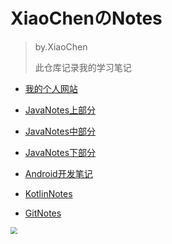 # XiaoChenのNotes

> by.XiaoChen
>
> 此仓库记录我的学习笔记

- [我的个人网站](https://www.cgz233.cn)

- [JavaNotes上部分](JavaNotes上部分.md)

- [JavaNotes中部分](JavaNotes中部分.md)

- [JavaNotes下部分](JavaNotes下部分.md)

- [Android开发笔记](AndroidNotes.md)

- [KotlinNotes](KotlinNotes.md)

- [GitNotes](GitNotes.md)

<img src="pic/公众号.bmp/" style="zoom: 67%;" />
